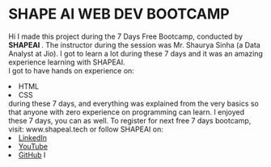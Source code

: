 # SHAPE AI WEB DEV BOOTCAMP
Hi I made this project during the 7 Days Free Bootcamp, conducted by <b> SHAPEAI </b>. 
The instructor during the session was Mr. Shaurya Sinha (a Data Analyst at Jio). I got to learn a lot during these 7 days and it was an amazing experience learning with SHAPEAI. <br> l got to have hands on experience on:
<li>HTML 
<li>CSS
<br>during these 7 days, and everything was explained from the very basics so that anyone with zero experience on programming can learn.
I enjoyed these 7 days, you can as well. To register for next free 7 days bootcamp, visit: www.shapeal.tech 
or follow SHAPEAI on:
<li><a href="https://in.linkedin.com/company/shapeal">LinkedIn</a> <li><a href="https://www.instagram.com/shape.ai/?hl=en>Instagram</a> <li><a
href="https://www.youtube.com/channel/UCTUVDLTW9meuDXWcbmISPdA">YouTube</a>
<li><a href="https://github.com/shapeai">GitHub</a> I
